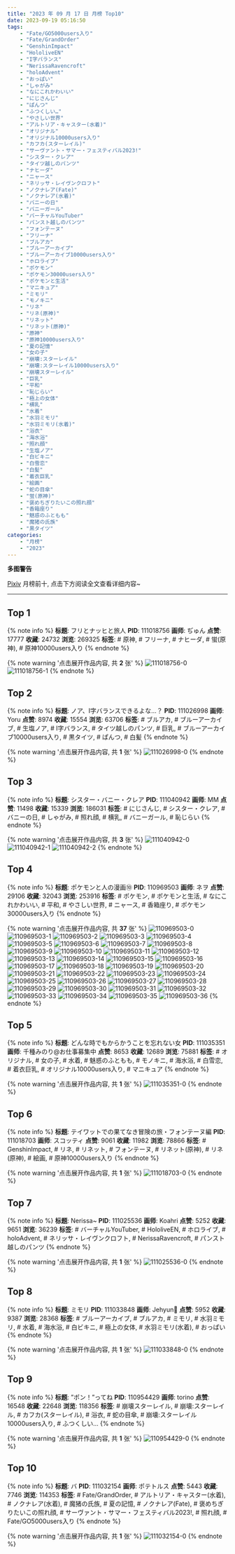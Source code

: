 ```yaml
---
title: "2023 年 09 月 17 日 月榜 Top10"
date: 2023-09-19 05:16:50
tags:
    - "Fate/GO5000users入り"
    - "Fate/GrandOrder"
    - "GenshinImpact"
    - "HololiveEN"
    - "I字バランス"
    - "NerissaRavencroft"
    - "holoAdvent"
    - "おっぱい"
    - "しゃがみ"
    - "なにこれかわいい"
    - "にじさんじ"
    - "ぱんつ"
    - "ふつくしい…"
    - "やさしい世界"
    - "アルトリア・キャスター(水着)"
    - "オリジナル"
    - "オリジナル10000users入り"
    - "カフカ(スターレイル)"
    - "サーヴァント・サマー・フェスティバル2023!"
    - "シスター・クレア"
    - "タイツ越しのパンツ"
    - "ナヒーダ"
    - "ニャース"
    - "ネリッサ・レイヴンクロフト"
    - "ノクナレア(Fate)"
    - "ノクナレア(水着)"
    - "バニーの日"
    - "バニーガール"
    - "バーチャルYouTuber"
    - "パンスト越しのパンツ"
    - "フォンテーヌ"
    - "フリーナ"
    - "ブルアカ"
    - "ブルーアーカイブ"
    - "ブルーアーカイブ10000users入り"
    - "ホロライブ"
    - "ポケモン"
    - "ポケモン30000users入り"
    - "ポケモンと生活"
    - "マニキュア"
    - "ミモリ"
    - "モノキニ"
    - "リネ"
    - "リネ(原神)"
    - "リネット"
    - "リネット(原神)"
    - "原神"
    - "原神10000users入り"
    - "夏の記憶"
    - "女の子"
    - "崩壊:スターレイル"
    - "崩壊:スターレイル10000users入り"
    - "崩壊スターレイル"
    - "巨乳"
    - "平和"
    - "恥じらい"
    - "極上の女体"
    - "横乳"
    - "水着"
    - "水羽ミモリ"
    - "水羽ミモリ(水着)"
    - "浴衣"
    - "海水浴"
    - "照れ顔"
    - "生塩ノア"
    - "白ビキニ"
    - "白雪恋"
    - "白髪"
    - "着衣巨乳"
    - "絵画"
    - "蛇の目傘"
    - "蛍(原神)"
    - "褒めちぎりたいこの照れ顔"
    - "香箱座り"
    - "魅惑のふともも"
    - "魔猪の氏族"
    - "黒タイツ"
categories:
    - "月榜"
    - "2023"
---
```


<i class="fa fa-triangle-exclamation"></i>**多图警告**<i class="fa fa-triangle-exclamation"></i>

[Pixiv](https://www.pixiv.net/) 月榜前十, 点击下方阅读全文查看详细内容~

<!-- more -->

---

## Top 1

{% note info %}
**标题**: フリとナッヒと旅人
**PID**: 111018756 **画师**: ぢゅん
**点赞**: 17777 **收藏**: 24732 **浏览**: 269325
**标签**: # 原神, # フリーナ, # ナヒーダ, # 蛍(原神), # 原神10000users入り
{% endnote %}

{% note warning '点击展开作品内容, 共 **2** 张' %}
![111018756-0](https://i.pixiv.re/img-original/img/2023/08/21/00/00/59/111018756_p0.jpg)
![111018756-1](https://i.pixiv.re/img-original/img/2023/08/21/00/00/59/111018756_p1.jpg)
{% endnote %}

## Top 2

{% note info %}
**标题**: ノア、I字バランスできるよな…？
**PID**: 111026998 **画师**: Yoru
**点赞**: 8974 **收藏**: 15554 **浏览**: 63706
**标签**: # ブルアカ, # ブルーアーカイブ, # 生塩ノア, # I字バランス, # タイツ越しのパンツ, # 巨乳, # ブルーアーカイブ10000users入り, # 黒タイツ, # ぱんつ, # 白髪
{% endnote %}

{% note warning '点击展开作品内容, 共 **1** 张' %}
![111026998-0](https://i.pixiv.re/img-original/img/2023/08/21/08/16/36/111026998_p0.jpg)
{% endnote %}

## Top 3

{% note info %}
**标题**: シスター・バニー・クレア
**PID**: 111040942 **画师**: MM
**点赞**: 11498 **收藏**: 15339 **浏览**: 186031
**标签**: # にじさんじ, # シスター・クレア, # バニーの日, # しゃがみ, # 照れ顔, # 横乳, # バニーガール, # 恥じらい
{% endnote %}

{% note warning '点击展开作品内容, 共 **3** 张' %}
![111040942-0](https://i.pixiv.re/img-original/img/2023/08/21/20/45/56/111040942_p0.png)
![111040942-1](https://i.pixiv.re/img-original/img/2023/08/21/20/45/56/111040942_p1.png)
![111040942-2](https://i.pixiv.re/img-original/img/2023/08/21/20/45/56/111040942_p2.png)
{% endnote %}

## Top 4

{% note info %}
**标题**: ポケモンと人の漫画⑩
**PID**: 110969503 **画师**: ネヲ
**点赞**: 29106 **收藏**: 32043 **浏览**: 253916
**标签**: # ポケモン, # ポケモンと生活, # なにこれかわいい, # 平和, # やさしい世界, # ニャース, # 香箱座り, # ポケモン30000users入り
{% endnote %}

{% note warning '点击展开作品内容, 共 **37** 张' %}
![110969503-0](https://i.pixiv.re/img-original/img/2023/08/19/14/11/18/110969503_p0.png)
![110969503-1](https://i.pixiv.re/img-original/img/2023/08/19/14/11/18/110969503_p1.png)
![110969503-2](https://i.pixiv.re/img-original/img/2023/08/19/14/11/18/110969503_p2.png)
![110969503-3](https://i.pixiv.re/img-original/img/2023/08/19/14/11/18/110969503_p3.png)
![110969503-4](https://i.pixiv.re/img-original/img/2023/08/19/14/11/18/110969503_p4.png)
![110969503-5](https://i.pixiv.re/img-original/img/2023/08/19/14/11/18/110969503_p5.png)
![110969503-6](https://i.pixiv.re/img-original/img/2023/08/19/14/11/18/110969503_p6.png)
![110969503-7](https://i.pixiv.re/img-original/img/2023/08/19/14/11/18/110969503_p7.png)
![110969503-8](https://i.pixiv.re/img-original/img/2023/08/19/14/11/18/110969503_p8.png)
![110969503-9](https://i.pixiv.re/img-original/img/2023/08/19/14/11/18/110969503_p9.png)
![110969503-10](https://i.pixiv.re/img-original/img/2023/08/19/14/11/18/110969503_p10.png)
![110969503-11](https://i.pixiv.re/img-original/img/2023/08/19/14/11/18/110969503_p11.png)
![110969503-12](https://i.pixiv.re/img-original/img/2023/08/19/14/11/18/110969503_p12.png)
![110969503-13](https://i.pixiv.re/img-original/img/2023/08/19/14/11/18/110969503_p13.png)
![110969503-14](https://i.pixiv.re/img-original/img/2023/08/19/14/11/18/110969503_p14.png)
![110969503-15](https://i.pixiv.re/img-original/img/2023/08/19/14/11/18/110969503_p15.png)
![110969503-16](https://i.pixiv.re/img-original/img/2023/08/19/14/11/18/110969503_p16.png)
![110969503-17](https://i.pixiv.re/img-original/img/2023/08/19/14/11/18/110969503_p17.png)
![110969503-18](https://i.pixiv.re/img-original/img/2023/08/19/14/11/18/110969503_p18.png)
![110969503-19](https://i.pixiv.re/img-original/img/2023/08/19/14/11/18/110969503_p19.png)
![110969503-20](https://i.pixiv.re/img-original/img/2023/08/19/14/11/18/110969503_p20.png)
![110969503-21](https://i.pixiv.re/img-original/img/2023/08/19/14/11/18/110969503_p21.png)
![110969503-22](https://i.pixiv.re/img-original/img/2023/08/19/14/11/18/110969503_p22.png)
![110969503-23](https://i.pixiv.re/img-original/img/2023/08/19/14/11/18/110969503_p23.png)
![110969503-24](https://i.pixiv.re/img-original/img/2023/08/19/14/11/18/110969503_p24.png)
![110969503-25](https://i.pixiv.re/img-original/img/2023/08/19/14/11/18/110969503_p25.png)
![110969503-26](https://i.pixiv.re/img-original/img/2023/08/19/14/11/18/110969503_p26.png)
![110969503-27](https://i.pixiv.re/img-original/img/2023/08/19/14/11/18/110969503_p27.png)
![110969503-28](https://i.pixiv.re/img-original/img/2023/08/19/14/11/18/110969503_p28.png)
![110969503-29](https://i.pixiv.re/img-original/img/2023/08/19/14/11/18/110969503_p29.png)
![110969503-30](https://i.pixiv.re/img-original/img/2023/08/19/14/11/18/110969503_p30.png)
![110969503-31](https://i.pixiv.re/img-original/img/2023/08/19/14/11/18/110969503_p31.png)
![110969503-32](https://i.pixiv.re/img-original/img/2023/08/19/14/11/18/110969503_p32.png)
![110969503-33](https://i.pixiv.re/img-original/img/2023/08/19/14/11/18/110969503_p33.png)
![110969503-34](https://i.pixiv.re/img-original/img/2023/08/19/14/11/18/110969503_p34.png)
![110969503-35](https://i.pixiv.re/img-original/img/2023/08/19/14/11/18/110969503_p35.png)
![110969503-36](https://i.pixiv.re/img-original/img/2023/08/19/14/11/18/110969503_p36.png)
{% endnote %}

## Top 5

{% note info %}
**标题**: どんな時でもからかうことを忘れない女
**PID**: 111035351 **画师**: 千種みのり@お仕事募集中
**点赞**: 8653 **收藏**: 12689 **浏览**: 75881
**标签**: # オリジナル, # 女の子, # 水着, # 魅惑のふともも, # モノキニ, # 海水浴, # 白雪恋, # 着衣巨乳, # オリジナル10000users入り, # マニキュア
{% endnote %}

{% note warning '点击展开作品内容, 共 **1** 张' %}
![111035351-0](https://i.pixiv.re/img-original/img/2023/08/21/17/15/54/111035351_p0.jpg)
{% endnote %}

## Top 6

{% note info %}
**标题**: テイワットでの果てなき冒険の旅・フォンテーヌ編
**PID**: 111018703 **画师**: スコッティ
**点赞**: 9061 **收藏**: 11982 **浏览**: 78866
**标签**: # GenshinImpact, # リネ, # リネット, # フォンテーヌ, # リネット(原神), # リネ(原神), # 絵画, # 原神10000users入り
{% endnote %}

{% note warning '点击展开作品内容, 共 **1** 张' %}
![111018703-0](https://i.pixiv.re/img-original/img/2023/08/21/00/00/36/111018703_p0.jpg)
{% endnote %}

## Top 7

{% note info %}
**标题**: Nerissa~
**PID**: 111025536 **画师**: Koahri
**点赞**: 5252 **收藏**: 9651 **浏览**: 36239
**标签**: # バーチャルYouTuber, # HololiveEN, # ホロライブ, # holoAdvent, # ネリッサ・レイヴンクロフト, # NerissaRavencroft, # パンスト越しのパンツ
{% endnote %}

{% note warning '点击展开作品内容, 共 **1** 张' %}
![111025536-0](https://i.pixiv.re/img-original/img/2023/08/21/06/14/40/111025536_p0.png)
{% endnote %}

## Top 8

{% note info %}
**标题**: ミモリ
**PID**: 111033848 **画师**: Jehyun🥰
**点赞**: 5952 **收藏**: 9387 **浏览**: 28368
**标签**: # ブルーアーカイブ, # ブルアカ, # ミモリ, # 水羽ミモリ, # 水着, # 海水浴, # 白ビキニ, # 極上の女体, # 水羽ミモリ(水着), # おっぱい
{% endnote %}

{% note warning '点击展开作品内容, 共 **1** 张' %}
![111033848-0](https://i.pixiv.re/img-original/img/2023/08/21/16/00/01/111033848_p0.jpg)
{% endnote %}

## Top 9

{% note info %}
**标题**: ”ポン！”ってね
**PID**: 110954429 **画师**: torino
**点赞**: 16548 **收藏**: 22648 **浏览**: 118356
**标签**: # 崩壊スターレイル, # 崩壊:スターレイル, # カフカ(スターレイル), # 浴衣, # 蛇の目傘, # 崩壊:スターレイル10000users入り, # ふつくしい…
{% endnote %}

{% note warning '点击展开作品内容, 共 **1** 张' %}
![110954429-0](https://i.pixiv.re/img-original/img/2023/08/19/00/00/41/110954429_p0.jpg)
{% endnote %}

## Top 10

{% note info %}
**标题**: バ
**PID**: 111032154 **画师**: ポテトルス
**点赞**: 5443 **收藏**: 7746 **浏览**: 114353
**标签**: # Fate/GrandOrder, # アルトリア・キャスター(水着), # ノクナレア(水着), # 魔猪の氏族, # 夏の記憶, # ノクナレア(Fate), # 褒めちぎりたいこの照れ顔, # サーヴァント・サマー・フェスティバル2023!, # 照れ顔, # Fate/GO5000users入り
{% endnote %}

{% note warning '点击展开作品内容, 共 **1** 张' %}
![111032154-0](https://i.pixiv.re/img-original/img/2023/08/21/14/10/53/111032154_p0.jpg)
{% endnote %}

